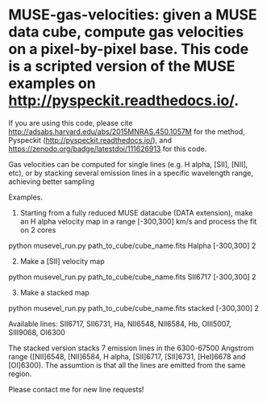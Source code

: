 # MUSE-gas-velocities: given a MUSE data cube, compute gas velocities on a pixel-by-pixel base. This code is a scripted version of the MUSE examples on http://pyspeckit.readthedocs.io/.


 If you are using this code, please cite http://adsabs.harvard.edu/abs/2015MNRAS.450.1057M for the method, Pyspeckit (http://pyspeckit.readthedocs.io/), and https://zenodo.org/badge/latestdoi/111626913 for this code.

 Gas velocities can be computed for single lines (e.g. H alpha, [SII], [NII], etc), or by stacking several emission lines in a specific wavelength range, achieving better sampling

Examples.

1. Starting from a fully reduced MUSE datacube (DATA extension), make an H alpha velocity map in a range [-300,300] km/s and process the fit on 2 cores

python musevel_run.py path_to_cube/cube_name.fits Halpha [-300,300] 2


2. Make a [SII] velocity map

python musevel_run.py path_to_cube/cube_name.fits SII6717 [-300,300] 2


3. Make a stacked map

python musevel_run.py path_to_cube/cube_name.fits stacked [-300,300] 2




Available lines: SII6717, SII6731, Ha, NII6548, NII6584, Hb, OIII5007, SIII9068, OI6300

The stacked version stacks 7 emission lines in the 6300-67500 Angstrom range ([NII]6548, [NII]6584, H alpha, [SII]6717, [SII]6731, [HeI]6678 and [OI]6300). The assumtion is that all the lines are emitted from the same region.

Please contact me for new line requests!
